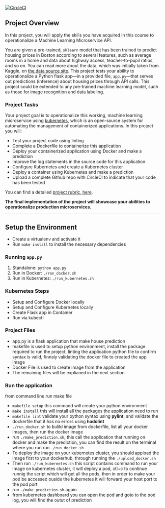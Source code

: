 [![CircleCI](https://circleci.com/gh/tamermohamed/ml-microservice-kubernetes.svg?style=svg)](https://circleci.com/gh/tamermohamed/ml-microservice-kubernetes)

## Project Overview

In this project, you will apply the skills you have acquired in this course to operationalize a Machine Learning Microservice API. 

You are given a pre-trained, `sklearn` model that has been trained to predict housing prices in Boston according to several features, such as average rooms in a home and data about highway access, teacher-to-pupil ratios, and so on. You can read more about the data, which was initially taken from Kaggle, on [the data source site](https://www.kaggle.com/c/boston-housing). This project tests your ability to operationalize a Python flask app—in a provided file, `app.py`—that serves out predictions (inference) about housing prices through API calls. This project could be extended to any pre-trained machine learning model, such as those for image recognition and data labeling.

### Project Tasks

Your project goal is to operationalize this working, machine learning microservice using [kubernetes](https://kubernetes.io/), which is an open-source system for automating the management of containerized applications. In this project you will:
* Test your project code using linting
* Complete a Dockerfile to containerize this application
* Deploy your containerized application using Docker and make a prediction
* Improve the log statements in the source code for this application
* Configure Kubernetes and create a Kubernetes cluster
* Deploy a container using Kubernetes and make a prediction
* Upload a complete Github repo with CircleCI to indicate that your code has been tested

You can find a detailed [project rubric, here](https://review.udacity.com/#!/rubrics/2576/view).

**The final implementation of the project will showcase your abilities to operationalize production microservices.**

---

## Setup the Environment

* Create a virtualenv and activate it
* Run `make install` to install the necessary dependencies

### Running `app.py`

1. Standalone:  `python app.py`
2. Run in Docker:  `./run_docker.sh`
3. Run in Kubernetes:  `./run_kubernetes.sh`

### Kubernetes Steps

* Setup and Configure Docker locally
* Setup and Configure Kubernetes locally
* Create Flask app in Container
* Run via kubectl

### Project Files

- app.py is a flask application that make house prediction
- makefile is used to setup python environment, install the package required to run the project, linting the application python file to confirm syntax is valid, finnaly validating the docker file to created the app image
- Docker File is used to create image from the application
- The remaining files will be explianed in the next section

### Run the application 

from command line run make file
- ```makefile setup``` this command will create your python environment
- ```make install``` this will install all the packages the application need to run
- ```makefile lint``` validate your python syntax using <b>pylint</b>, and validate the dockerfile that it has no errors using <b>hadolint</b>
- ```./run_docker.sh``` to bulild image from dockerfile, list all your docker images, then run the docker image
- run ```./make_prediction.sh```, this call the application that running on docker and make the prediction, you can find the result on the terminal where you run run ```./run_docker.sh```
- To deploy the image on your kubernetes cluster, you should appload the image first to your dockerhub, through running the ```./upload_docker.sh```
- Then run ```./run_kubernetes.sh``` this script contains command to run your image on kubernetes cluster, it will deploy a pod, ctl+c to continue runnig the script which will get all the pods, then in order to make your pod be accessed ouside the kubernetes it will forward your host port to the pod port
- run ```./make_prediction.sh``` again
- from kubernetes dashboard you can open the pod and goto to the pod log, you will find the outut of prediction

